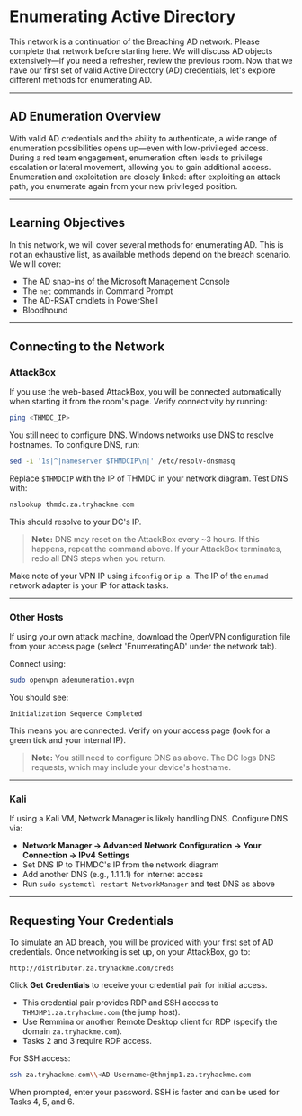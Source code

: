 # Enumerating Active Directory

This network is a continuation of the Breaching AD network. Please complete that network before starting here. We will discuss AD objects extensively—if you need a refresher, review the previous room. Now that we have our first set of valid Active Directory (AD) credentials, let's explore different methods for enumerating AD.

---

## AD Enumeration Overview

With valid AD credentials and the ability to authenticate, a wide range of enumeration possibilities opens up—even with low-privileged access. During a red team engagement, enumeration often leads to privilege escalation or lateral movement, allowing you to gain additional access. Enumeration and exploitation are closely linked: after exploiting an attack path, you enumerate again from your new privileged position.

---

## Learning Objectives

In this network, we will cover several methods for enumerating AD. This is not an exhaustive list, as available methods depend on the breach scenario. We will cover:

- The AD snap-ins of the Microsoft Management Console
- The `net` commands in Command Prompt
- The AD-RSAT cmdlets in PowerShell
- Bloodhound

---

## Connecting to the Network

### AttackBox

If you use the web-based AttackBox, you will be connected automatically when starting it from the room's page. Verify connectivity by running:

```bash
ping <THMDC_IP>
```

You still need to configure DNS. Windows networks use DNS to resolve hostnames. To configure DNS, run:

```bash
sed -i '1s|^|nameserver $THMDCIP\n|' /etc/resolv-dnsmasq
```

Replace `$THMDCIP` with the IP of THMDC in your network diagram. Test DNS with:

```bash
nslookup thmdc.za.tryhackme.com
```

This should resolve to your DC's IP.

> **Note:** DNS may reset on the AttackBox every ~3 hours. If this happens, repeat the command above. If your AttackBox terminates, redo all DNS steps when you return.

Make note of your VPN IP using `ifconfig` or `ip a`. The IP of the `enumad` network adapter is your IP for attack tasks.

---

### Other Hosts

If using your own attack machine, download the OpenVPN configuration file from your access page (select 'EnumeratingAD' under the network tab).

Connect using:

```bash
sudo openvpn adenumeration.ovpn
```

You should see:

```
Initialization Sequence Completed
```

This means you are connected. Verify on your access page (look for a green tick and your internal IP).

> **Note:** You still need to configure DNS as above. The DC logs DNS requests, which may include your device's hostname.

---

### Kali

If using a Kali VM, Network Manager is likely handling DNS. Configure DNS via:

- **Network Manager → Advanced Network Configuration → Your Connection → IPv4 Settings**
- Set DNS IP to THMDC's IP from the network diagram
- Add another DNS (e.g., 1.1.1.1) for internet access
- Run `sudo systemctl restart NetworkManager` and test DNS as above

---

## Requesting Your Credentials

To simulate an AD breach, you will be provided with your first set of AD credentials. Once networking is set up, on your AttackBox, go to:

```
http://distributor.za.tryhackme.com/creds
```

Click **Get Credentials** to receive your credential pair for initial access.

- This credential pair provides RDP and SSH access to `THMJMP1.za.tryhackme.com` (the jump host).
- Use Remmina or another Remote Desktop client for RDP (specify the domain `za.tryhackme.com`).
- Tasks 2 and 3 require RDP access.

For SSH access:

```bash
ssh za.tryhackme.com\\<AD Username>@thmjmp1.za.tryhackme.com
```

When prompted, enter your password. SSH is faster and can be used for Tasks 4, 5, and 6.
